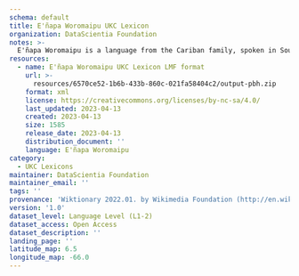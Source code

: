 ```yaml
---
schema: default
title: E'ñapa Woromaipu UKC Lexicon
organization: DataScientia Foundation
notes: >-
  E'ñapa Woromaipu is a language from the Cariban family, spoken in South America. The UKC Lexicon of E'ñapa Woromaipu is represented as a lexico-semantic network. It consists of words, word senses, synsets, as well as sense-level and synset-level relationships.
resources:
  - name: E'ñapa Woromaipu UKC Lexicon LMF format
    url: >-
      resources/6570ce52-1b6b-433b-860c-021fa58404c2/output-pbh.zip
    format: xml
    license: https://creativecommons.org/licenses/by-nc-sa/4.0/
    last_updated: 2023-04-13
    created: 2023-04-13
    size: 1585
    release_date: 2023-04-13
    distribution_document: ''
    language: E'ñapa Woromaipu
category:
  - UKC Lexicons
maintainer: DataScientia Foundation
maintainer_email: ''
tags: ''
provenance: 'Wiktionary 2022.01. by Wikimedia Foundation (http://en.wiktionary.org); CogNet 2.1 by Khuyagbaatar Batsuren, National University of Mongolia (http://cognet.ukc.disi.unitn.it); KinDiv: Kinship Diversity 1.0 by Temuulen Khishigsuren (http://ukc.disi.unitn.it/index.php/kinship/); Native Languages of the Americas 2021.11. by Laura Redish and Orrin Lewis (http://www.native-languages.org); Princeton WordNet 2.1 by Princeton University (https://wordnet.princeton.edu)'
version: '1.0'
dataset_level: Language Level (L1-2)
dataset_access: Open Access
dataset_description: ''
landing_page: ''
latitude_map: 6.5
longitude_map: -66.0
---
```

